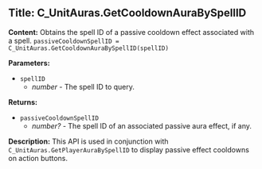 ## Title: C_UnitAuras.GetCooldownAuraBySpellID

**Content:**
Obtains the spell ID of a passive cooldown effect associated with a spell.
`passiveCooldownSpellID = C_UnitAuras.GetCooldownAuraBySpellID(spellID)`

**Parameters:**
- `spellID`
  - *number* - The spell ID to query.

**Returns:**
- `passiveCooldownSpellID`
  - *number?* - The spell ID of an associated passive aura effect, if any.

**Description:**
This API is used in conjunction with `C_UnitAuras.GetPlayerAuraBySpellID` to display passive effect cooldowns on action buttons.